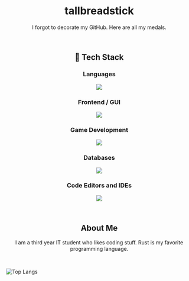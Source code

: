 <h1 align="center"><strong>tallbreadstick</strong></h1>
<p align="center">I forgot to decorate my GitHub. Here are all my medals.</p>

<br>
<h2 align="center">🚀 Tech Stack</h2>
<h3 align="center">Languages</h3>
<p align="center">
  <a href="https://skillicons.dev">
    <img src="https://go-skill-icons.vercel.app/api/icons?i=java,javascript,rust,kotlin,python"/>
  </a>
</p>
<h3 align="center">Frontend / GUI</h3>
<p align="center">
  <a href="https://skillicons.dev">
    <img src="https://go-skill-icons.vercel.app/api/icons?i=solidjs,tauri,jetpackcompose,react"/>
  </a>
</p>
<h3 align="center">Game Development</h3>
<p align="center">
  <a href="https://skillicons.dev">
    <img src="https://go-skill-icons.vercel.app/api/icons?i=godot,bevy"/>
  </a>
</p>
<h3 align="center">Databases</h3>
<p align="center">
  <a href="https://skillicons.dev">
    <img src="https://go-skill-icons.vercel.app/api/icons?i=postgresql,mysql"/>
  </a>
</p>
<h3 align="center">Code Editors and IDEs</h3>
<p align="center">
  <a href="https://skillicons.dev">
    <img src="https://go-skill-icons.vercel.app/api/icons?i=idea,vscode,androidstudio"/>
  </a>
</p>
<br>

<h2 align="center">About Me</h2>

<p align="center">I am a third year IT student who likes coding stuff. Rust is my favorite programming language.</p>
<br>

<!--- ![tallbreadstick's GitHub stats](https://github-readme-stats.vercel.app/api?username=tallbreadstick&show_icons=true&theme=vue-dark&bg_color=001A0C&border_radius=9.0&text_color=FFE372) --->
![Top Langs](https://github-readme-stats.vercel.app/api/top-langs/?username=tallbreadstick&layout=donut&theme=vue-dark&bg_color=001A0C&border_radius=9.0&text_color=FFE372)

<!---
damascussteel21/damascussteel21 is a ✨ special ✨ repository because its `README.md` (this file) appears on your GitHub profile.
You can click the Preview link to take a look at your changes.
--->

